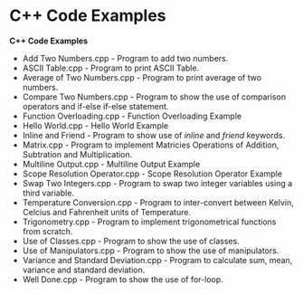 # C++ Code Examples

**C++ Code Examples**

* Add Two Numbers.cpp - Program to add two numbers.
* ASCII Table.cpp - Program to print ASCII Table.
* Average of Two Numbers.cpp - Program to print average of two numbers.
* Compare Two Numbers.cpp - Program to show the use of comparison operators and if-else if-else statement.
* Function Overloading.cpp - Function Overloading Example
* Hello World.cpp - Hello World Example
* Inline and Friend - Program to show use of *inline* and *friend* keywords.
* Matrix.cpp - Program to implement Matricies Operations of Addition, Subtration and Multiplication.
* Multiline Output.cpp - Multiline Output Example
* Scope Resolution Operator.cpp - Scope Resolution Operator Example
* Swap Two Integers.cpp - Program to swap two integer variables using a third variable.
* Temperature Conversion.cpp - Program to inter-convert between Kelvin, Celcius and Fahrenheit units of Temperature.
* Trigonometry.cpp - Program to implement trigonometrical functions from scratch.
* Use of Classes.cpp - Program to show the use of classes.
* Use of Manipulators.cpp - Program to show the use of manipulators.
* Variance and Standard Deviation.cpp - Program to calculate sum, mean, variance and standard deviation.
* Well Done.cpp - Program to show the use of for-loop.
